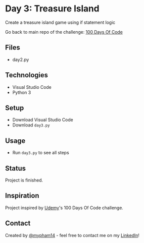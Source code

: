 # Day 3: Treasure Island
Create a treasure island game using if statement logic

Go back to main repo of the challenge: [100 Days Of Code](https://github.com/mypham14/100-days-of-code-python/blob/main/README.md)

## Files
* day2.py

## Technologies
* Visual Studio Code
* Python 3

## Setup
* Download Visual Studio Code
* Download `day3.py`

## Usage
* Run `day3.py` to see all steps

## Status
Project is finished.

## Inspiration
Project inspired by [Udemy](https://www.udemy.com/course/100-days-of-code/)'s 100 Days Of Code challenge.

## Contact
Created by [@mypham14](https://github.com/mypham14/) - feel free to contact me on my [LinkedIn](https://www.linkedin.com/in/mytrapham)!

